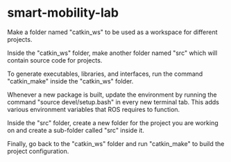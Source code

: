 # smart-mobility-lab
Make a folder named "catkin_ws" to be used as a workspace for different projects.

Inside the "catkin_ws" folder, make another folder named "src" which will contain source code for projects.

To generate executables, libraries, and interfaces, run the command "catkin_make" inside the "catkin_ws" folder.

Whenever a new package is built, update the environment by running the command "source devel/setup.bash" in every new terminal tab. This adds various environment variables that ROS requires to function.

Inside the "src" folder, create a new folder for the project you are working on and create a sub-folder called "src" inside it.

Finally, go back to the "catkin_ws" folder and run "catkin_make" to build the project configuration.
